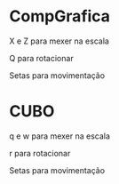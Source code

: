 # CompGrafica
X e Z para mexer na escala

Q para rotacionar 

Setas para movimentação



# CUBO

q e w para mexer na escala

r para rotacionar 

Setas para movimentação
